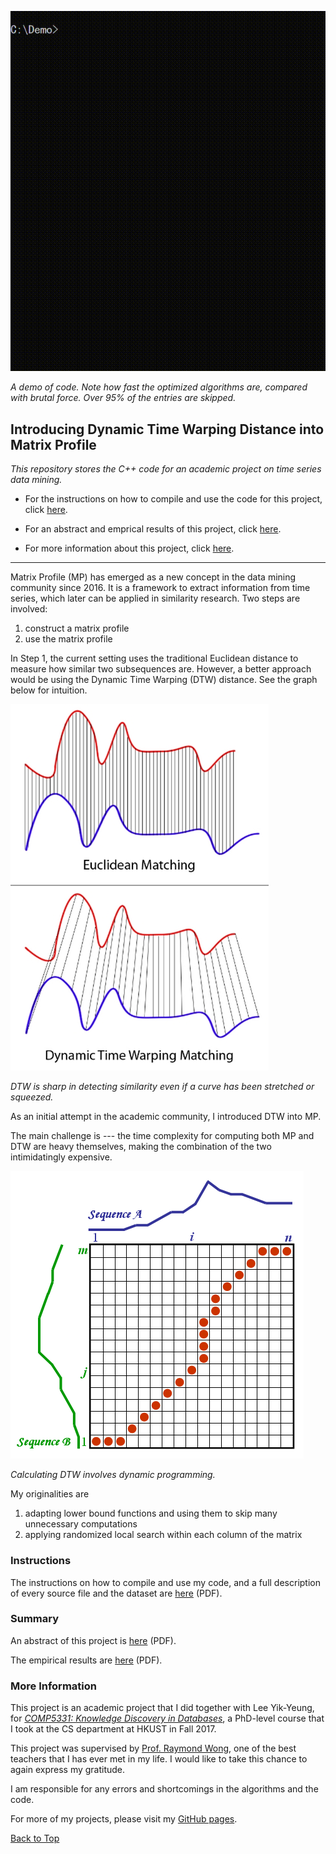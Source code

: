 ![demo](demo/demo.gif)

*A demo of code. Note how fast the optimized algorithms are, compared with brutal force. Over 95% of the entries are skipped.*

## Introducing Dynamic Time Warping Distance into Matrix Profile

*This repository stores the C++ code for an academic project on time series data mining.* 

- For the instructions on how to compile and use the code for this project, click [here](#user-content-instructions).

- For an abstract and emprical results of this project, click [here](#user-content-summary).

- For more information about this project, click [here](#user-content-more-information).

---

Matrix Profile (MP) has emerged as a new concept in the data mining community since 2016. It is a framework to extract information from time series, which later can be applied in similarity research. Two steps are involved:

1. construct a matrix profile
2. use the matrix profile

In Step 1, the current setting uses the traditional Euclidean distance to measure how similar two subsequences are. However, a better approach would be using the Dynamic Time Warping (DTW) distance. See the graph below for intuition.

![dtw](demo/dtw.png)

*DTW is sharp in detecting similarity even if a curve has been stretched or squeezed.*

As an initial attempt in the academic community, I introduced DTW into MP.

The main challenge is --- the time complexity for computing both MP and DTW are heavy themselves, making the combination of the two intimidatingly expensive.

![dtw-dp](demo/dtw-dp.png)

*Calculating DTW involves dynamic programming.*

My originalities are

1. adapting lower bound functions and using them to skip many unnecessary computations
2. applying randomized local search within each column of the matrix

### Instructions

The instructions on how to compile and use my code, and a full description of every source file and the dataset are [here](README.pdf) (PDF).

### Summary

An abstract of this project is [here](summary/abstract.pdf) (PDF).

The empirical results are [here](summary/results.pdf) (PDF).

### More Information

This project is an academic project that I did together with Lee Yik-Yeung, for [*COMP5331: Knowledge Discovery in Databases*](https://www.cse.ust.hk/~raywong/comp5331/), a PhD-level course that I took at the CS department at HKUST in Fall 2017.

This project was supervised by [Prof. Raymond Wong](https://www.cse.ust.hk/~raywong/), one of the best teachers that I has ever met in my life. I would like to take this chance to again express my gratitude.

I am responsible for any errors and shortcomings in the algorithms and the code.

For more of my projects, please visit my [GitHub pages](https://imfl.github.io).

[Back to Top](#user-content-introducing-dynamic-time-warping-distance-into-matrix-profile)
